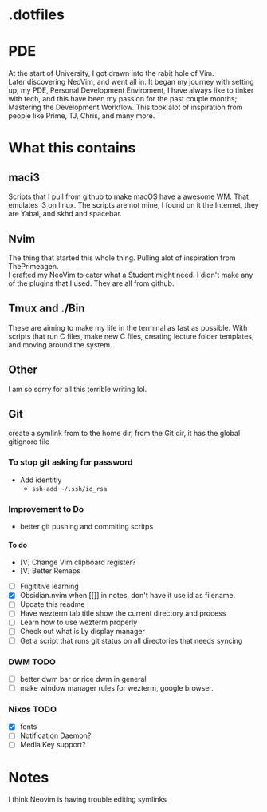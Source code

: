 # .dotfiles

# PDE
At the start of University, I got drawn into the rabit hole of Vim.<br>
Later discovering NeoVim, and went all in. It began my journey with setting up, 
my PDE, Personal Development Enviroment, I have always like to tinker with tech,
and this have been my passion for the past couple months; Mastering the Development
Workflow. This took alot of inspiration from people like Prime, TJ, Chris, and many more.

# What this contains

## maci3
Scripts that I pull from github to make macOS have a awesome WM.
That emulates i3 on linux. 
The scripts are not mine, I found on it the Internet, they are Yabai, and skhd
and spacebar. 

## Nvim
The thing that started this whole thing.
Pulling alot of inspiration from ThePrimeagen. <br>
I crafted my NeoVim to cater what a Student might need. 
I didn't make any of the plugins that I used. They are all from github.


##  Tmux and ./Bin
These are aiming to make my life in the terminal as fast as possible.
With scripts that run C files, make new C files, creating lecture folder templates,
and moving around the system.

## Other
I am so sorry for all this terrible writing lol.

## Git
create a symlink from to the home dir, from the Git dir, it has the global gitignore file
### To stop git asking for password
- Add identitiy 
  - `ssh-add ~/.ssh/id_rsa`
### Improvement to Do
  - better git pushing and commiting scritps

#### To do
- [V] Change Vim clipboard register?
- [V] Better Remaps
- [ ] Fugititive learning
- [x] Obsidian.nvim when [[]] in notes, don't have it use id as filename.
- [ ] Update this readme
- [ ] Have wezterm tab title show the current directory and process
- [ ] Learn how to use wezterm properly
- [ ] Check out what is Ly display manager
- [ ] Get a script that runs git status on all directories that needs syncing

### DWM TODO
- [ ] better dwm bar or rice dwm in general
- [ ] make window manager rules for wezterm, google browser.

### Nixos TODO
- [x] fonts
- [ ] Notification Daemon?
- [ ] Media Key support?

# Notes
I think Neovim is having trouble editing symlinks


